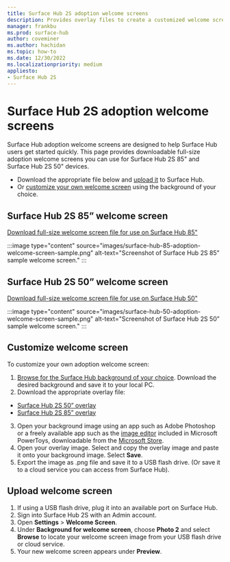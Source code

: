 ```yaml
---
title: Surface Hub 2S adoption welcome screens
description: Provides overlay files to create a customized welcome screen for Surface Hub 2S
manager: frankbu
ms.prod: surface-hub
author: coveminer
ms.author: hachidan
ms.topic: how-to
ms.date: 12/30/2022
ms.localizationpriority: medium
appliesto:
- Surface Hub 2S
---
```

# Surface Hub 2S adoption welcome screens

Surface Hub adoption welcome screens are designed to help Surface Hub users get started quickly. This page provides downloadable full-size adoption welcome screens you can use for Surface Hub 2S 85" and Surface Hub 2S 50" devices.

- Download the appropriate file below and [upload it](#upload-welcome-screen) to Surface Hub. 
- Or [customize your own welcome screen](#customize-welcome-screen) using the background of your choice.

## Surface Hub 2S 85” welcome screen

[Download full-size welcome screen file for use on Surface Hub 85"](downloads/surface-hub-85-adoption-welcome-screen.png)

:::image type="content" source="images/surface-hub-85-adoption-welcome-screen-sample.png" alt-text="Screenshot of Surface Hub 2S 85” sample welcome screen." :::

## Surface Hub 2S 50” welcome screen

[Download full-size welcome screen file for use on Surface Hub 50"](downloads/surface-hub-50-adoption-welcome-screen.png)

:::image type="content" source="images/surface-hub-50-adoption-welcome-screen-sample.png" alt-text="Screenshot of Surface Hub 2S 50” sample welcome screen." :::

## Customize welcome screen

To customize your own adoption welcome screen:

1. [Browse for the Surface Hub background of your choice](https://wallpaperhub.app/wallpapers/7820). Download the desired background and save it to your local PC.
2. Download the appropriate overlay file:

- [Surface Hub 2S 50” overlay](downloads/surface-hub-overlay-50-resized.png)
- [Surface Hub 2S 85” overlay](downloads/surface-hub-overlay-85-resized.png)

3. Open your background image using an app such as Adobe Photoshop or a freely available app such as the [image editor](/windows/powertoys/image-resizer) included in Microsoft PowerToys, downloadable from the [Microsoft Store](https://apps.microsoft.com/store). 
4. Open your overlay image. Select and copy the overlay image and paste it onto your background image. Select **Save**.
5. Export the image as .png file and save it to a USB flash drive. (Or save it to a cloud service you can access from Surface Hub).

## Upload welcome screen

1. If using a USB flash drive, plug it into an available port on Surface Hub.
2. Sign into Surface Hub 2S with an Admin account.
3. Open **Settings** > **Welcome Screen**.
4. Under **Background for welcome screen**, choose **Photo 2** and select **Browse** to locate your welcome screen image from your USB flash drive or cloud service.
5. Your new welcome screen appears under **Preview**.
